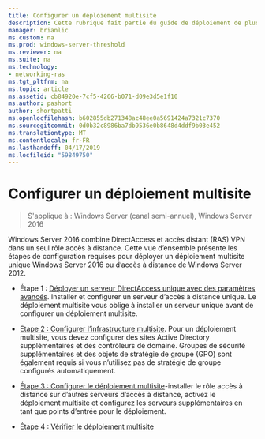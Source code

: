 ```yaml
---
title: Configurer un déploiement multisite
description: Cette rubrique fait partie du guide de déploiement de plusieurs serveurs d’accès distant dans un déploiement Multisite dans Windows Server 2016.
manager: brianlic
ms.custom: na
ms.prod: windows-server-threshold
ms.reviewer: na
ms.suite: na
ms.technology:
- networking-ras
ms.tgt_pltfrm: na
ms.topic: article
ms.assetid: cb84920e-7cf5-4266-b071-d09e3d5e1f10
ms.author: pashort
author: shortpatti
ms.openlocfilehash: b602855db271348ac48ee0a5691424a7321c7370
ms.sourcegitcommit: 0d0b32c8986ba7db9536e0b8648d4ddf9b03e452
ms.translationtype: MT
ms.contentlocale: fr-FR
ms.lasthandoff: 04/17/2019
ms.locfileid: "59849750"
---
```

# <a name="configure-a-multisite-deployment"></a>Configurer un déploiement multisite

>S'applique à : Windows Server (canal semi-annuel), Windows Server 2016

 Windows Server 2016 combine DirectAccess et accès distant (RAS) VPN dans un seul rôle accès à distance. Cette vue d’ensemble présente les étapes de configuration requises pour déployer un déploiement multisite unique Windows Server 2016 ou d’accès à distance de Windows Server 2012.  
  
-   Étape 1 : [Déployer un serveur DirectAccess unique avec des paramètres avancés](https://technet.microsoft.com/windows-server-docs/networking/remote-access/directaccess/single-server-advanced/deploy-a-single-directaccess-server-with-advanced-settings). Installer et configurer un serveur d’accès à distance unique. Le déploiement multisite vous oblige à installer un serveur unique avant de configurer un déploiement multisite.  
  
-   [Étape 2 : Configurer l’infrastructure multisite](Step-2-Configure-the-Multisite-Infrastructure.md). Pour un déploiement multisite, vous devez configurer des sites Active Directory supplémentaires et des contrôleurs de domaine. Groupes de sécurité supplémentaires et des objets de stratégie de groupe (GPO) sont également requis si vous n’utilisez pas de stratégie de groupe configurés automatiquement.  
  
-   [Étape 3 : Configurer le déploiement multisite](Step-3-Configure-the-Multisite-Deployment.md)-installer le rôle accès à distance sur d’autres serveurs d’accès à distance, activez le déploiement multisite et configurez les serveurs supplémentaires en tant que points d’entrée pour le déploiement.  
  
-   [Étape 4 : Vérifier le déploiement multisite](Step-4-Verify-the-Multisite-Deployment.md) 
  


